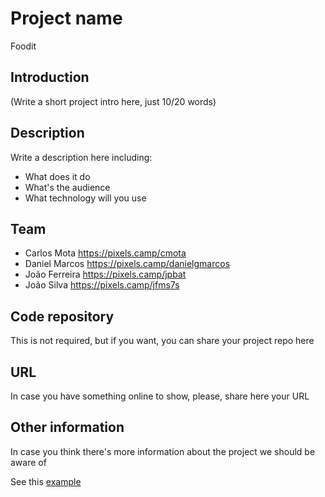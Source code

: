 # Project name
Foodit

## Introduction

(Write a short project intro here, just 10/20 words)

## Description

Write a description here including: 

 * What does it do
 * What's the audience 
 * What technology will you use 

## Team

 * Carlos Mota https://pixels.camp/cmota
 * Daniel Marcos https://pixels.camp/danielgmarcos
 * João Ferreira https://pixels.camp/jpbat
 * João Silva https://pixels.camp/jfms7s


## Code repository

This is not required, but if you want, you can share your project repo here 

## URL 

In case you have something online to show, please, share here your URL 

## Other information

In case you think there's more information about the project we should be aware of

See this [example][1]

[1]: nobull_bot.md
